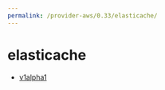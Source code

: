 ```yaml
---
permalink: /provider-aws/0.33/elasticache/
---
```


# elasticache



* [v1alpha1](v1alpha1/index.md)